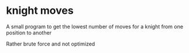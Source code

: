 # knight moves

A small program to get the lowest number of moves for a knight from one position to another

Rather brute force and not optimized
